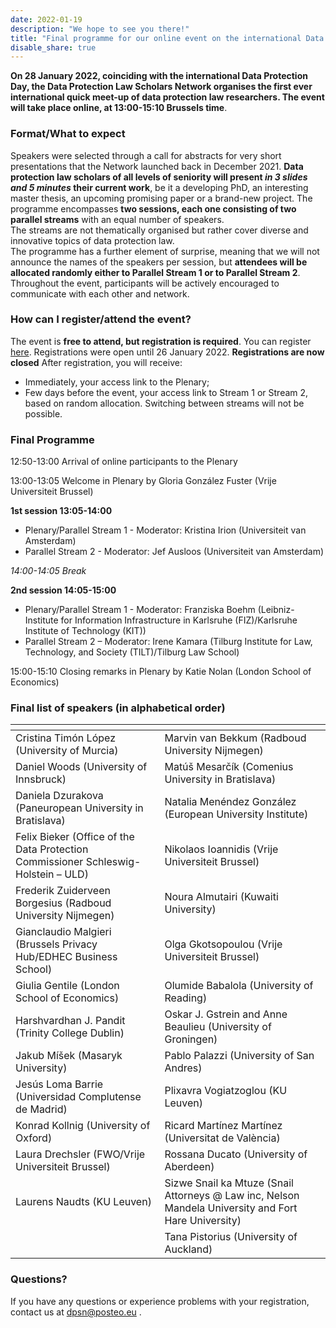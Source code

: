 ```yaml
---
date: 2022-01-19
description: "We hope to see you there!"
title: "Final programme for our online event on the international Data Protection Day!"
disable_share: true
---
```


**On 28 January 2022, coinciding with the international Data Protection Day, the Data Protection Law Scholars Network organises **the first ever international quick meet-up of data protection law researchers**. 
The event will take place online, at 13:00-15:10 Brussels time**.  

### Format/What to expect

Speakers were selected through a call for abstracts for very short presentations that the Network launched back in December 2021. 
**Data protection law scholars of all levels of seniority will present *in 3 slides and 5 minutes* their current work**, be it a developing PhD, an interesting master thesis, an upcoming promising paper or a brand-new project.
The programme encompasses **two sessions, each one consisting of two parallel streams** with an equal number of speakers.  
The streams are not thematically organised but rather cover diverse and innovative topics of data protection law.  
The programme has a further element of surprise, meaning that we will not announce the names of the speakers per session, but **attendees will be allocated randomly either to Parallel Stream 1 or to Parallel Stream 2**. 
Throughout the event, participants will be actively encouraged to communicate with each other and network.

### How can I register/attend the event?

The event is **free to attend, but registration is required**. You can register [here](https://tilburguniversity.zoom.us/meeting/register/tJUufuqqqj0uH9fAlTy3-KC2Kw35nA2TRAgY). 
Registrations were open until 26 January 2022. **Registrations are now closed**
After registration, you will receive: 
- Immediately, your access link to the Plenary;
- Few days before the event, your access link to Stream 1 or Stream 2, based on random allocation. Switching between streams will not be possible. 


### Final Programme

12:50-13:00 Arrival of online participants to the Plenary

13:00-13:05 Welcome in Plenary by Gloria González Fuster (Vrije Universiteit Brussel) 

**1st session 13:05-14:00**

- Plenary/Parallel Stream 1 - Moderator: Kristina Irion (Universiteit van Amsterdam) 
- Parallel Stream 2 - Moderator: Jef Ausloos (Universiteit van Amsterdam) 

*14:00-14:05 Break*

**2nd session 14:05-15:00**

- Plenary/Parallel Stream 1 - Moderator: Franziska Boehm (Leibniz-Institute for Information Infrastructure in Karlsruhe (FIZ)/Karlsruhe Institute of Technology (KIT)) 
- Parallel Stream 2 – Moderator: Irene Kamara (Tilburg Institute for Law, Technology, and Society (TILT)/Tilburg Law School) 

15:00-15:10 Closing remarks in Plenary by Katie Nolan (London School of Economics) 

### Final list of speakers (in alphabetical order)

| <!-- -->    | <!-- -->    |
|-------------|-------------|
| Cristina Timón López (University of Murcia)| Marvin van Bekkum (Radboud University Nijmegen)  
| Daniel Woods (University of Innsbruck)| Matúš Mesarčík (Comenius University in Bratislava) |
| Daniela Dzurakova (Paneuropean University in Bratislava)| Natalia Menéndez González (European University Institute)  |
| Felix Bieker (Office of the Data Protection Commissioner Schleswig-Holstein – ULD) | Nikolaos Ioannidis (Vrije Universiteit Brussel) |
| Frederik Zuiderveen Borgesius (Radboud University Nijmegen)|  Noura Almutairi (Kuwaiti University) |
| Gianclaudio Malgieri (Brussels Privacy Hub/EDHEC Business School) |Olga Gkotsopoulou (Vrije Universiteit Brussel)|
| Giulia Gentile (London School of Economics) |   Olumide Babalola (University of Reading) |
| Harshvardhan J. Pandit (Trinity College Dublin) | Oskar J. Gstrein and Anne Beaulieu (University of Groningen) |
| Jakub Míšek (Masaryk University) |Pablo Palazzi (University of San Andres) |
| Jesús Loma Barrie (Universidad Complutense de Madrid) |  Plixavra Vogiatzoglou (KU Leuven) |
| Konrad Kollnig (University of Oxford) |Ricard Martínez Martínez (Universitat de València) |
| Laura Drechsler (FWO/Vrije Universiteit Brussel) | Rossana Ducato (University of Aberdeen)  |
| Laurens Naudts (KU Leuven) | Sizwe Snail ka Mtuze (Snail Attorneys @ Law inc, Nelson Mandela University and Fort Hare University) 
| |Tana Pistorius (University of Auckland) |


### Questions? 

If you have any questions or experience problems with your registration, contact us at dpsn@posteo.eu .

   
